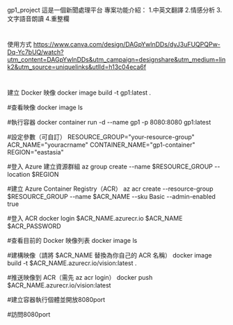 # 
gp1_project
這是一個新聞處理平台
專案功能介紹：
1.中英文翻譯 2.情感分析 3.文字語音朗讀 4.重整欄

# 
使用方式
https://www.canva.com/design/DAGpYwlnDDs/dyJ3uFUQPQPw-Dq-Yc7bUQ/watch?utm_content=DAGpYwlnDDs&utm_campaign=designshare&utm_medium=link2&utm_source=uniquelinks&utlId=h13c04eca6f

# 
建立 Docker 映像
docker image build -t gp1:latest .

#查看映像
docker image ls

#執行容器
docker container run -d --name gp1 -p 8080:8080 gp1:latest

#設定參數（可自訂）
RESOURCE_GROUP="your-resource-group" ACR_NAME="youracrname" CONTAINER_NAME="gp1-container" REGION="eastasia"

#登入 Azure
建立資源群組
az group create --name $RESOURCE_GROUP --location $REGION

#建立 Azure Container Registry（ACR）
az acr create --resource-group $RESOURCE_GROUP
--name $ACR_NAME
--sku Basic
--admin-enabled true

#登入 ACR
docker login $ACR_NAME.azurecr.io $ACR_NAME $ACR_PASSWORD

#查看目前的 Docker 映像列表
docker image ls

#建構映像（請將 $ACR_NAME 替換為你自己的 ACR 名稱）
docker image build -t $ACR_NAME.azurecr.io/vision:latest .

#推送映像到 ACR（需先 az acr login）
docker push $ACR_NAME.azurecr.io/vision:latest

#建立容器執行個體並開放8080port

#訪問8080port
